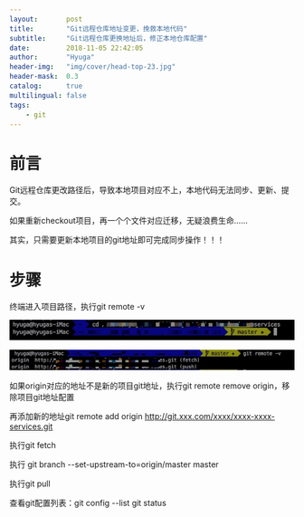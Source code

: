 ```yaml
---
layout:       post
title:        "Git远程仓库地址变更，挽救本地代码"
subtitle:     "Git远程仓库更换地址后，修正本地仓库配置"
date:         2018-11-05 22:42:05
author:       "Hyuga"
header-img:   "img/cover/head-top-23.jpg"
header-mask:  0.3
catalog:      true
multilingual: false
tags:
    - git
---
```


# 前言
Git远程仓库更改路径后，导致本地项目对应不上，本地代码无法同步、更新、提交。

如果重新checkout项目，再一个个文件对应迁移，无疑浪费生命......

其实，只需要更新本地项目的git地址即可完成同步操作！！！

# 步骤
终端进入项目路径，执行git remote -v

![](/img/2018/2018-11/git-1.png)

![](/img/2018/2018-11/git-2.png)

如果origin对应的地址不是新的项目git地址，执行git remote remove origin，移除项目git地址配置

再添加新的地址git remote add origin http://git.xxx.com/xxxx/xxxx-xxxx-services.git

执行git fetch 

执行 git branch --set-upstream-to=origin/master master

执行git pull



查看git配置列表：git config --list
git status